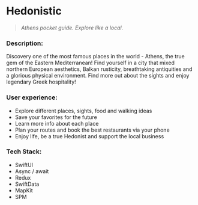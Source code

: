 # Hedonistic

> *Athens pocket guide. Explore like a local.*

### Description:
Discovery one of the most famous places in the world - Athens, the true gem of the Eastern Mediterranean! Find yourself in a city that mixed northern European aesthetics, Balkan rusticity, breathtaking antiquities and a glorious physical environment. Find more out about the sights and enjoy legendary Greek hospitality!

### User experience:
- Explore different places, sights, food and walking ideas
- Save your favorites for the future
- Learn more info about each place
- Plan your routes and book the best restaurants via your phone
- Enjoy life, be a true Hedonist and support the local business

### Tech Stack:
- SwiftUI
- Async / await
- Redux
- SwiftData
- MapKit
- SPM

